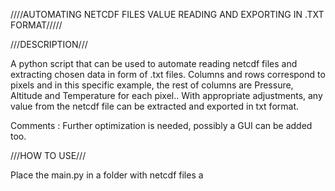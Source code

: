 ////AUTOMATING NETCDF FILES VALUE READING AND EXPORTING IN .TXT FORMAT/////

///DESCRIPTION///

A python script that can be used to automate reading netcdf files and extracting chosen data in form of .txt files. Columns and rows correspond to pixels and in this specific example, the rest of columns are Pressure, Altitude and Temperature for each pixel..
With appropriate adjustments, any value from the netcdf file can be extracted and exported in txt format.

Comments : Further optimization is needed, possibly a GUI can be added too.

///HOW TO USE///

Place the main.py in a folder with netcdf files a